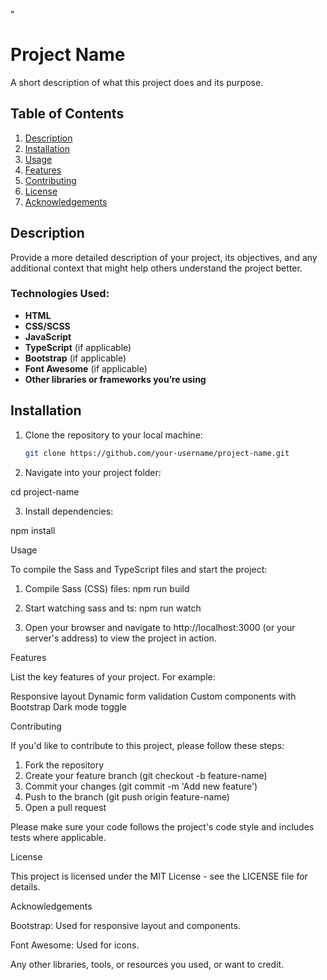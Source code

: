 "

# Project Name

A short description of what this project does and its purpose.

## Table of Contents

1. [Description](#description)
2. [Installation](#installation)
3. [Usage](#usage)
4. [Features](#features)
5. [Contributing](#contributing)
6. [License](#license)
7. [Acknowledgements](#acknowledgements)

## Description

Provide a more detailed description of your project, its objectives, and any additional context that might help others understand the project better.

### Technologies Used:

- **HTML**
- **CSS/SCSS**
- **JavaScript**
- **TypeScript** (if applicable)
- **Bootstrap** (if applicable)
- **Font Awesome** (if applicable)
- **Other libraries or frameworks you’re using**

## Installation

1. Clone the repository to your local machine:

   ```bash
   git clone https://github.com/your-username/project-name.git

   ```

2. Navigate into your project folder:

cd project-name

3. Install dependencies:

npm install

Usage

To compile the Sass and TypeScript files and start the project:

1. Compile Sass (CSS) files:
   npm run build

2. Start watching sass and ts:
   npm run watch

3. Open your browser and navigate to http://localhost:3000 (or your server's address) to view the project in action.

Features

List the key features of your project. For example:

Responsive layout
Dynamic form validation
Custom components with Bootstrap
Dark mode toggle

Contributing

If you'd like to contribute to this project, please follow these steps:

1. Fork the repository
2. Create your feature branch (git checkout -b feature-name)
3. Commit your changes (git commit -m 'Add new feature')
4. Push to the branch (git push origin feature-name)
5. Open a pull request

Please make sure your code follows the project's code style and includes tests where applicable.

License

This project is licensed under the MIT License - see the LICENSE file for details.

Acknowledgements

Bootstrap: Used for responsive layout and components.

Font Awesome: Used for icons.

Any other libraries, tools, or resources you used, or want to credit.
